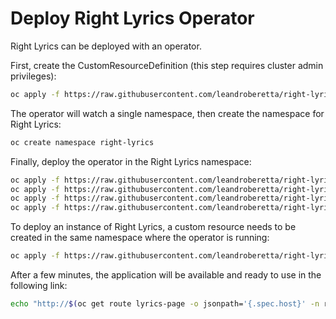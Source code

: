 # Deploy Right Lyrics Operator

Right Lyrics can be deployed with an operator.

First, create the CustomResourceDefinition (this step requires cluster admin privileges):

```bash
oc apply -f https://raw.githubusercontent.com/leandroberetta/right-lyrics/master/operator/deploy/crds/veicot.io_rightlyrics_crd.yaml
```

The operator will watch a single namespace, then create the namespace for Right Lyrics:

```bash
oc create namespace right-lyrics
```

Finally, deploy the operator in the Right Lyrics namespace:

```bash
oc apply -f https://raw.githubusercontent.com/leandroberetta/right-lyrics/master/operator/deploy/service_account.yaml -n right-lyrics
oc apply -f https://raw.githubusercontent.com/leandroberetta/right-lyrics/master/operator/deploy/role.yaml -n right-lyrics
oc apply -f https://raw.githubusercontent.com/leandroberetta/right-lyrics/master/operator/deploy/role_binding.yaml -n right-lyrics
oc apply -f https://raw.githubusercontent.com/leandroberetta/right-lyrics/master/operator/deploy/operator.yaml -n right-lyrics
```

To deploy an instance of Right Lyrics, a custom resource needs to be created in the same namespace where the operator is running:

```bash
oc apply -f https://raw.githubusercontent.com/leandroberetta/right-lyrics/master/operator/deploy/crds/veicot.io_v1_rightlyrics_cr.yaml -n right-lyrics
```

After a few minutes, the application will be available and ready to use in the following link:

```bash
echo "http://$(oc get route lyrics-page -o jsonpath='{.spec.host}' -n right-lyrics)"
```